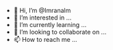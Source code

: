 - 👋 Hi, I’m @Imranalm
- 👀 I’m interested in ...
- 🌱 I’m currently learning ...
- 💞️ I’m looking to collaborate on ...
- 📫 How to reach me ...

<!---
Imranalm/Imranalm is a ✨ special ✨ repository because its `README.md` (this file) appears on your GitHub profile.
You can click the Preview link to take a look at your changes.
--->
